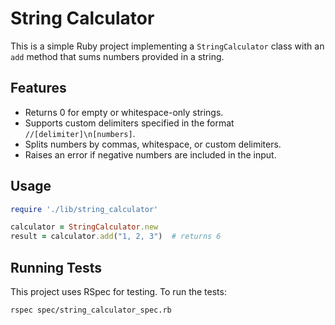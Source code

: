 # String Calculator

This is a simple Ruby project implementing a `StringCalculator` class with an `add` method that sums numbers provided in a string.

## Features

- Returns 0 for empty or whitespace-only strings.
- Supports custom delimiters specified in the format `//[delimiter]\n[numbers]`.
- Splits numbers by commas, whitespace, or custom delimiters.
- Raises an error if negative numbers are included in the input.

## Usage

```ruby
require './lib/string_calculator'

calculator = StringCalculator.new
result = calculator.add("1, 2, 3")  # returns 6
```

## Running Tests

This project uses RSpec for testing. To run the tests:

```bash
rspec spec/string_calculator_spec.rb
```
